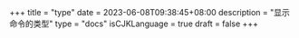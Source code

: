 +++
title = "type"
date = 2023-06-08T09:38:45+08:00
description = "显示命令的类型"
type = "docs"
isCJKLanguage = true
draft = false
+++